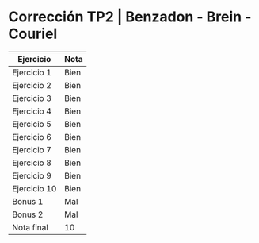 # Corrección TP2 | Benzadon - Brein - Couriel

| Ejercicio    | Nota |
| ------------ | ---- |
| Ejercicio 1  | Bien |
| Ejercicio 2  | Bien |
| Ejercicio 3  | Bien |
| Ejercicio 4  | Bien |
| Ejercicio 5  | Bien |
| Ejercicio 6  | Bien |
| Ejercicio 7  | Bien |
| Ejercicio 8  | Bien |
| Ejercicio 9  | Bien |
| Ejercicio 10 | Bien |
| Bonus 1      | Mal  |
| Bonus 2      | Mal  |
| Nota final   | 10   |
